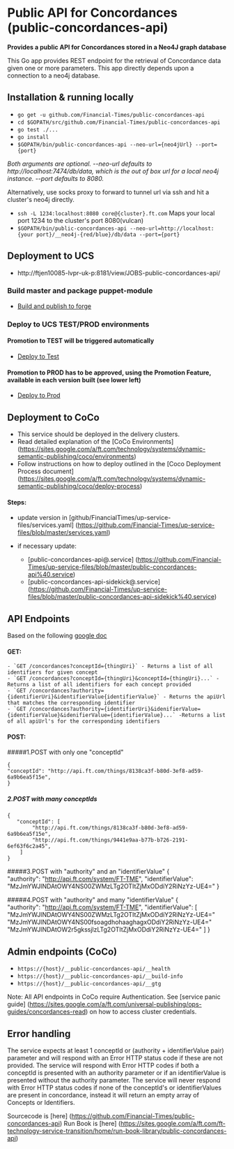 Public API for Concordances (public-concordances-api)
===

__Provides a public API for Concordances stored in a Neo4J graph database__

This Go app provides REST endpoint for the retrieval of Concordance data given one or more parameters. This app
directly depends upon a connection to a neo4j database.

## Installation & running locally
* `go get -u github.com/Financial-Times/public-concordances-api`
* `cd $GOPATH/src/github.com/Financial-Times/public-concordances-api`
* `go test ./...`
* `go install`
* `$GOPATH/bin/public-concordances-api --neo-url={neo4jUrl} --port={port}`

_Both arguments are optional.
--neo-url defaults to http://localhost:7474/db/data, which is the out of box url for a local neo4j instance.
--port defaults to 8080._
 
Alternatively, use socks proxy to forward to tunnel url via ssh and hit a cluster's neo4j directly.

* `ssh -L 1234:localhost:8080 core@{cluster}.ft.com` Maps your local port 1234 to the cluster's port 8080(vulcan)
* `$GOPATH/bin/public-concordances-api --neo-url=http://localhost:{your port}/__neo4j-{red/blue}/db/data --port={port}` 

## Deployment to UCS
* http://ftjen10085-lvpr-uk-p:8181/view/JOBS-public-concordances-api/
### Build master and package puppet-module
* [Build and publish to forge](http://ftjen10085-lvpr-uk-p:8181/job/public-concordances-api-build)

### Deploy to UCS TEST/PROD environments
#### Promotion to TEST will be triggered automatically
* [Deploy to Test](http://ftjen10085-lvpr-uk-p:8181/view/JOBS-public-concordances-api/job/public-concordances-api-deploy-test/)
#### Promotion to PROD has to be approved, using the Promotion Feature, available in each version built (see lower left)
* [Deploy to Prod](http://ftjen10085-lvpr-uk-p:8181/view/JOBS-public-concordances-api/job/public-concordances-api-deploy-to-prod/)

## Deployment to CoCo
- This service should be deployed in the delivery clusters.
- Read detailed explanation of the [CoCo Environments] (https://sites.google.com/a/ft.com/technology/systems/dynamic-semantic-publishing/coco/environments)
- Follow instructions on how to deploy outlined in the [Coco Deployment Process document] (https://sites.google.com/a/ft.com/technology/systems/dynamic-semantic-publishing/coco/deploy-process)

#### Steps:
- update version in [github/FinancialTimes/up-service-files/services.yaml] (https://github.com/Financial-Times/up-service-files/blob/master/services.yaml)  

- if necessary update: 
     - [public-concordances-api@.service] (https://github.com/Financial-Times/up-service-files/blob/master/public-concordances-api%40.service)
     - [public-concordances-api-sidekick@.service] (https://github.com/Financial-Times/up-service-files/blob/master/public-concordances-api-sidekick%40.service)
        

## API Endpoints
Based on the following [google doc](https://docs.google.com/a/ft.com/document/d/1onyyb-XoByB00RQNZvjNoL_IsO_eHKe-vOpUuAVHyJE)
#### GET:

    - `GET /concordances?conceptId={thingUri}` - Returns a list of all identifiers for given concept
    - `GET /concordances?conceptId={thingUri}&conceptId={thingUri}...` - Returns a list of all identifiers for each concept provided   
    - `GET /concordances?authority={identifierUri}&identifierValue{identifierValue}` - Returns the apiUrl that matches the corresponding identifier 
    - `GET /concordances?authority={identifierUri}&idenifierValue={identifierValue}&idenifierValue={identifierValue}...` -Returns a list of all apiUrl's for the corresponding identifiers
#### POST:
#####1.POST with only one "conceptId"
    
    {  
	"conceptId": "http://api.ft.com/things/8138ca3f-b80d-3ef8-ad59-6a9b6ea5f15e", 
    }
 
##### 2.POST with many conceptIds
    {
	   "conceptId": [
			"http://api.ft.com/things/8138ca3f-b80d-3ef8-ad59-6a9b6ea5f15e", 
			"http://api.ft.com/things/9441e9aa-b77b-b726-2191-6ef63f6c2a45",
	    ]
    }

#####3.POST with "authority" and an "identifierValue"
    {   
	"authority": "http://api.ft.com/system/FT-TME",
	"identifierValue": "MzJmYWJlNDAtOWY4NS00ZWMzLTg2OTItZjMxODdiY2RiNzYz-UE4=" 
    }

#####4.POST with "authority" and many "identifierValue"
    {   
	"authority": "http://api.ft.com/system/FT-TME",
	"identifierValue": [	
		    "MzJmYWJlNDAtOWY4NS00ZWMzLTg2OTItZjMxODdiY2RiNzYz-UE4="
        "MzJmYWJlNDAtOWY4NS00fsoagdhohaaghagxODdiY2RiNzYz-UE4="	
        "MzJmYWJlNDAtOW2r5gkssjlzLTg2OTItZjMxODdiY2RiNzYz-UE4="
	    ]
    }   


## Admin endpoints (CoCo) 

  - `https://{host}/__public-concordances-api/__health`
  - `https://{host}/__public-concordances-api/__build-info`
  - `https://{host}/__public-concordances-api/__gtg`

Note: All API endpoints in CoCo require Authentication.
See [service panic guide] (https://sites.google.com/a/ft.com/universal-publishing/ops-guides/concordances-read) on how to access cluster credentials.  


## Error handling
The service expects at least 1 conceptId or (authority + identifierValue pair) parameter and will respond with an Error HTTP status code if these are not provided.
The service will respond with Error HTTP codes if both a conceptId is presented with an authority parameter or if an identifierValue is presented without the authority parameter.
The service will never respond with Error HTTP status codes if none of the conceptId's or identifierValues are present in concordance,
instead it will return an empty array of Concepts or Identifiers.

Sourcecode is [here] (https://github.com/Financial-Times/public-concordances-api)
Run Book is [here] (https://sites.google.com/a/ft.com/ft-technology-service-transition/home/run-book-library/public-concordances-api)

